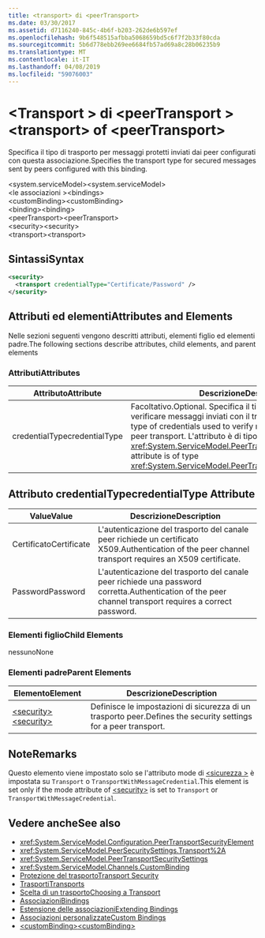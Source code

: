 ```yaml
---
title: <transport> di <peerTransport>
ms.date: 03/30/2017
ms.assetid: d7116240-845c-4b6f-b203-262de6b597ef
ms.openlocfilehash: 9b6f548515afbba5068659bd5c6f7f2b33f80cda
ms.sourcegitcommit: 5b6d778ebb269ee6684fb57ad69a8c28b06235b9
ms.translationtype: MT
ms.contentlocale: it-IT
ms.lasthandoff: 04/08/2019
ms.locfileid: "59076003"
---
```

# <a name="transport-of-peertransport"></a><span data-ttu-id="71d72-102">\<Transport > di \<peerTransport ></span><span class="sxs-lookup"><span data-stu-id="71d72-102">\<transport> of \<peerTransport></span></span>
<span data-ttu-id="71d72-103">Specifica il tipo di trasporto per messaggi protetti inviati dai peer configurati con questa associazione.</span><span class="sxs-lookup"><span data-stu-id="71d72-103">Specifies the transport type for secured messages sent by peers configured with this binding.</span></span>  
  
 <span data-ttu-id="71d72-104">\<system.serviceModel></span><span class="sxs-lookup"><span data-stu-id="71d72-104">\<system.serviceModel></span></span>  
<span data-ttu-id="71d72-105">\<le associazioni ></span><span class="sxs-lookup"><span data-stu-id="71d72-105">\<bindings></span></span>  
<span data-ttu-id="71d72-106">\<customBinding></span><span class="sxs-lookup"><span data-stu-id="71d72-106">\<customBinding></span></span>  
<span data-ttu-id="71d72-107">\<binding></span><span class="sxs-lookup"><span data-stu-id="71d72-107">\<binding></span></span>  
<span data-ttu-id="71d72-108">\<peerTransport></span><span class="sxs-lookup"><span data-stu-id="71d72-108">\<peerTransport></span></span>  
<span data-ttu-id="71d72-109">\<security></span><span class="sxs-lookup"><span data-stu-id="71d72-109">\<security></span></span>  
<span data-ttu-id="71d72-110">\<transport></span><span class="sxs-lookup"><span data-stu-id="71d72-110">\<transport></span></span>  
  
## <a name="syntax"></a><span data-ttu-id="71d72-111">Sintassi</span><span class="sxs-lookup"><span data-stu-id="71d72-111">Syntax</span></span>  
  
```xml  
<security>
  <transport credentialType="Certificate/Password" />
</security>
```  
  
## <a name="attributes-and-elements"></a><span data-ttu-id="71d72-112">Attributi ed elementi</span><span class="sxs-lookup"><span data-stu-id="71d72-112">Attributes and Elements</span></span>  
 <span data-ttu-id="71d72-113">Nelle sezioni seguenti vengono descritti attributi, elementi figlio ed elementi padre.</span><span class="sxs-lookup"><span data-stu-id="71d72-113">The following sections describe attributes, child elements, and parent elements</span></span>  
  
### <a name="attributes"></a><span data-ttu-id="71d72-114">Attributi</span><span class="sxs-lookup"><span data-stu-id="71d72-114">Attributes</span></span>  
  
|<span data-ttu-id="71d72-115">Attributo</span><span class="sxs-lookup"><span data-stu-id="71d72-115">Attribute</span></span>|<span data-ttu-id="71d72-116">Descrizione</span><span class="sxs-lookup"><span data-stu-id="71d72-116">Description</span></span>|  
|---------------|-----------------|  
|<span data-ttu-id="71d72-117">credentialType</span><span class="sxs-lookup"><span data-stu-id="71d72-117">credentialType</span></span>|<span data-ttu-id="71d72-118">Facoltativo.</span><span class="sxs-lookup"><span data-stu-id="71d72-118">Optional.</span></span> <span data-ttu-id="71d72-119">Specifica il tipo di credenziali usate per verificare messaggi inviati con il trasporto peer.</span><span class="sxs-lookup"><span data-stu-id="71d72-119">Specifies the type of credentials used to verify messages sent with the peer transport.</span></span> <span data-ttu-id="71d72-120">L'attributo è di tipo <xref:System.ServiceModel.PeerTransportCredentialType>.</span><span class="sxs-lookup"><span data-stu-id="71d72-120">This attribute is of type <xref:System.ServiceModel.PeerTransportCredentialType>.</span></span>|  
  
## <a name="credentialtype-attribute"></a><span data-ttu-id="71d72-121">Attributo credentialType</span><span class="sxs-lookup"><span data-stu-id="71d72-121">credentialType Attribute</span></span>  
  
|<span data-ttu-id="71d72-122">Value</span><span class="sxs-lookup"><span data-stu-id="71d72-122">Value</span></span>|<span data-ttu-id="71d72-123">Descrizione</span><span class="sxs-lookup"><span data-stu-id="71d72-123">Description</span></span>|  
|-----------|-----------------|  
|<span data-ttu-id="71d72-124">Certificato</span><span class="sxs-lookup"><span data-stu-id="71d72-124">Certificate</span></span>|<span data-ttu-id="71d72-125">L'autenticazione del trasporto del canale peer richiede un certificato X509.</span><span class="sxs-lookup"><span data-stu-id="71d72-125">Authentication of the peer channel transport requires an X509 certificate.</span></span>|  
|<span data-ttu-id="71d72-126">Password</span><span class="sxs-lookup"><span data-stu-id="71d72-126">Password</span></span>|<span data-ttu-id="71d72-127">L'autenticazione del trasporto del canale peer richiede una password corretta.</span><span class="sxs-lookup"><span data-stu-id="71d72-127">Authentication of the peer channel transport requires a correct password.</span></span>|  
  
### <a name="child-elements"></a><span data-ttu-id="71d72-128">Elementi figlio</span><span class="sxs-lookup"><span data-stu-id="71d72-128">Child Elements</span></span>  
 <span data-ttu-id="71d72-129">nessuno</span><span class="sxs-lookup"><span data-stu-id="71d72-129">None</span></span>  
  
### <a name="parent-elements"></a><span data-ttu-id="71d72-130">Elementi padre</span><span class="sxs-lookup"><span data-stu-id="71d72-130">Parent Elements</span></span>  
  
|<span data-ttu-id="71d72-131">Elemento</span><span class="sxs-lookup"><span data-stu-id="71d72-131">Element</span></span>|<span data-ttu-id="71d72-132">Descrizione</span><span class="sxs-lookup"><span data-stu-id="71d72-132">Description</span></span>|  
|-------------|-----------------|  
|[<span data-ttu-id="71d72-133">\<security></span><span class="sxs-lookup"><span data-stu-id="71d72-133">\<security></span></span>](../../../../../docs/framework/configure-apps/file-schema/wcf/security-of-peertransport.md)|<span data-ttu-id="71d72-134">Definisce le impostazioni di sicurezza di un trasporto peer.</span><span class="sxs-lookup"><span data-stu-id="71d72-134">Defines the security settings for a peer transport.</span></span>|  
  
## <a name="remarks"></a><span data-ttu-id="71d72-135">Note</span><span class="sxs-lookup"><span data-stu-id="71d72-135">Remarks</span></span>  
 <span data-ttu-id="71d72-136">Questo elemento viene impostato solo se l'attributo mode di [ \<sicurezza >](../../../../../docs/framework/configure-apps/file-schema/wcf/security-of-peertransport.md) è impostata su `Transport` o `TransportWithMessageCredential`.</span><span class="sxs-lookup"><span data-stu-id="71d72-136">This element is set only if the mode attribute of [\<security>](../../../../../docs/framework/configure-apps/file-schema/wcf/security-of-peertransport.md) is set to `Transport` or `TransportWithMessageCredential`.</span></span>  
  
## <a name="see-also"></a><span data-ttu-id="71d72-137">Vedere anche</span><span class="sxs-lookup"><span data-stu-id="71d72-137">See also</span></span>

- <xref:System.ServiceModel.Configuration.PeerTransportSecurityElement>
- <xref:System.ServiceModel.PeerSecuritySettings.Transport%2A>
- <xref:System.ServiceModel.PeerTransportSecuritySettings>
- <xref:System.ServiceModel.Channels.CustomBinding>
- [<span data-ttu-id="71d72-138">Protezione del trasporto</span><span class="sxs-lookup"><span data-stu-id="71d72-138">Transport Security</span></span>](../../../../../docs/framework/wcf/feature-details/transport-security.md)
- [<span data-ttu-id="71d72-139">Trasporti</span><span class="sxs-lookup"><span data-stu-id="71d72-139">Transports</span></span>](../../../../../docs/framework/wcf/feature-details/transports.md)
- [<span data-ttu-id="71d72-140">Scelta di un trasporto</span><span class="sxs-lookup"><span data-stu-id="71d72-140">Choosing a Transport</span></span>](../../../../../docs/framework/wcf/feature-details/choosing-a-transport.md)
- [<span data-ttu-id="71d72-141">Associazioni</span><span class="sxs-lookup"><span data-stu-id="71d72-141">Bindings</span></span>](../../../../../docs/framework/wcf/bindings.md)
- [<span data-ttu-id="71d72-142">Estensione delle associazioni</span><span class="sxs-lookup"><span data-stu-id="71d72-142">Extending Bindings</span></span>](../../../../../docs/framework/wcf/extending/extending-bindings.md)
- [<span data-ttu-id="71d72-143">Associazioni personalizzate</span><span class="sxs-lookup"><span data-stu-id="71d72-143">Custom Bindings</span></span>](../../../../../docs/framework/wcf/extending/custom-bindings.md)
- [<span data-ttu-id="71d72-144">\<customBinding></span><span class="sxs-lookup"><span data-stu-id="71d72-144">\<customBinding></span></span>](../../../../../docs/framework/configure-apps/file-schema/wcf/custombinding.md)
